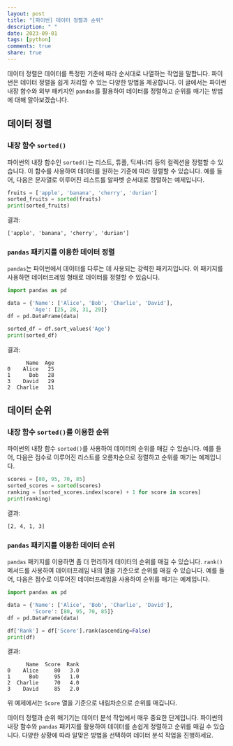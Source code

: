 ```yaml
---
layout: post
title: "[파이썬] 데이터 정렬과 순위"
description: " "
date: 2023-09-01
tags: [python]
comments: true
share: true
---
```


데이터 정렬은 데이터를 특정한 기준에 따라 순서대로 나열하는 작업을 말합니다. 파이썬은 데이터 정렬을 쉽게 처리할 수 있는 다양한 방법을 제공합니다. 이 글에서는 파이썬 내장 함수와 외부 패키지인 `pandas`를 활용하여 데이터를 정렬하고 순위를 매기는 방법에 대해 알아보겠습니다.

## 데이터 정렬

### 내장 함수 `sorted()`

파이썬의 내장 함수인 `sorted()`는 리스트, 튜플, 딕셔너리 등의 컬렉션을 정렬할 수 있습니다. 이 함수를 사용하여 데이터를 원하는 기준에 따라 정렬할 수 있습니다. 예를 들어, 다음은 문자열로 이루어진 리스트를 알파벳 순서대로 정렬하는 예제입니다.

```python
fruits = ['apple', 'banana', 'cherry', 'durian']
sorted_fruits = sorted(fruits)
print(sorted_fruits)
```

결과:

```
['apple', 'banana', 'cherry', 'durian']
```

### `pandas` 패키지를 이용한 데이터 정렬

`pandas`는 파이썬에서 데이터를 다루는 데 사용되는 강력한 패키지입니다. 이 패키지를 사용하면 데이터프레임 형태로 데이터를 정렬할 수 있습니다.

```python
import pandas as pd

data = {'Name': ['Alice', 'Bob', 'Charlie', 'David'],
        'Age': [25, 28, 31, 29]}
df = pd.DataFrame(data)

sorted_df = df.sort_values('Age')
print(sorted_df)
```

결과:

```
      Name  Age
0    Alice   25
1      Bob   28
3    David   29
2  Charlie   31
```

## 데이터 순위

### 내장 함수 `sorted()`를 이용한 순위

파이썬의 내장 함수 `sorted()`를 사용하여 데이터의 순위를 매길 수 있습니다. 예를 들어, 다음은 점수로 이루어진 리스트를 오름차순으로 정렬하고 순위를 매기는 예제입니다.

```python
scores = [80, 95, 70, 85]
sorted_scores = sorted(scores)
ranking = [sorted_scores.index(score) + 1 for score in scores]
print(ranking)
```

결과:

```
[2, 4, 1, 3]
```

### `pandas` 패키지를 이용한 데이터 순위

`pandas` 패키지를 이용하면 좀 더 편리하게 데이터의 순위를 매길 수 있습니다. `rank()` 메서드를 사용하여 데이터프레임 내의 열을 기준으로 순위를 매길 수 있습니다. 예를 들어, 다음은 점수로 이루어진 데이터프레임을 사용하여 순위를 매기는 예제입니다.

```python
import pandas as pd

data = {'Name': ['Alice', 'Bob', 'Charlie', 'David'],
        'Score': [80, 95, 70, 85]}
df = pd.DataFrame(data)

df['Rank'] = df['Score'].rank(ascending=False)
print(df)
```

결과:

```
      Name  Score  Rank
0    Alice     80   3.0
1      Bob     95   1.0
2  Charlie     70   4.0
3    David     85   2.0
```

위 예제에서는 `Score` 열을 기준으로 내림차순으로 순위를 매깁니다.

데이터 정렬과 순위 매기기는 데이터 분석 작업에서 매우 중요한 단계입니다. 파이썬의 내장 함수와 `pandas` 패키지를 활용하여 데이터를 손쉽게 정렬하고 순위를 매길 수 있습니다. 다양한 상황에 따라 알맞은 방법을 선택하여 데이터 분석 작업을 진행하세요.